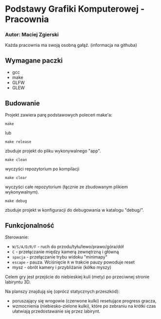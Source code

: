 # Podstawy Grafiki Komputerowej - Pracownia
### Autor: Maciej Zgierski

Każda pracownia ma swoją osobną gałąź. (informacja na githuba)

## Wymagane paczki
 - gcc
 - make
 - GLFW
 - GLEW

## Budowanie
Projekt zawiera parę podstawowych poleceń make'a:

    make

lub

    make release

zbuduje projekt do pliku wykonywalnego "app".

    make clean

wyczyści repozytorium po kompilacji

    make clear

wyczyści całe repozytorium (łącznie ze zbudowanym plikiem wykonywalnym).

    make debug

zbuduje projekt w konfiguracji do debugowania w katalogu "debug/".

## Funkcjonalność

Sterowanie: 
 - `W/S/A/D/R/F` - ruch do przodu/tyłu/lewo/prawo/góra/dół
 - `C` - przełączanie między kamerą zewnętrzną i główną
 - `spacja` - przełączanie trybu widoku "minimapy"
 - `escape` - pauza. Wciśnięcie `R` w trakcie pauzy powoduje reset
 - mysz - obrót kamery i przybliżanie (kółko myszy)

Celem gry jest przejście do niebieskiej kuli (mety) po przeciwnej stronie labiryntu 3D.

Na planszy znajdują się (oprócz statycznych przeszkód): 
 - poruszający się wrogowie (czerwone kulki) resetujące progress gracza,
 - wzmocnienia (niebiesko-zielone kulki), które po zebraniu na krótki czas ułatwiają przedostawanie się przez labirynt.
